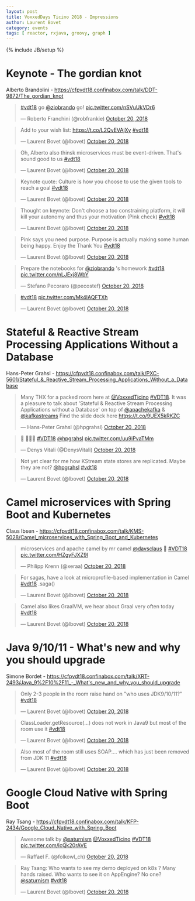 ```yaml
---
layout: post
title: VoxxedDays Ticino 2018 - Impressions
author: Laurent Bovet
category: events
tags: [ reactor, rxjava, groovy, graph ]
---
```

{% include JB/setup %}

# Keynote - The gordian knot

Alberto Brandolini - https://cfpvdt18.confinabox.com/talk/DDT-9872/The_gordian_knot

<blockquote class="twitter-tweet" data-lang="en"><p lang="en" dir="ltr"><a href="https://twitter.com/hashtag/vdt18?src=hash&amp;ref_src=twsrc%5Etfw">#vdt18</a> go <a href="https://twitter.com/ziobrando?ref_src=twsrc%5Etfw">@ziobrando</a> go! <a href="https://t.co/nSVuUkVDr6">pic.twitter.com/nSVuUkVDr6</a></p>&mdash; Roberto Franchini (@robfrankie) <a href="https://twitter.com/robfrankie/status/1053547410608275456?ref_src=twsrc%5Etfw">October 20, 2018</a></blockquote>
<script async src="https://platform.twitter.com/widgets.js" charset="utf-8"></script>

<blockquote class="twitter-tweet" data-lang="en"><p lang="en" dir="ltr">Add to your wish list: <a href="https://t.co/L2QvEVAjXy">https://t.co/L2QvEVAjXy</a>  <a href="https://twitter.com/hashtag/vdt18?src=hash&amp;ref_src=twsrc%5Etfw">#vdt18</a></p>&mdash; Laurent Bovet (@lbovet) <a href="https://twitter.com/lbovet/status/1053548396211044353?ref_src=twsrc%5Etfw">October 20, 2018</a></blockquote>
<script async src="https://platform.twitter.com/widgets.js" charset="utf-8"></script>

<blockquote class="twitter-tweet" data-lang="en"><p lang="en" dir="ltr">Oh, Alberto also thinsk microservices must be event-driven. That&#39;s sound good to us <a href="https://twitter.com/hashtag/vdt18?src=hash&amp;ref_src=twsrc%5Etfw">#vdt18</a></p>&mdash; Laurent Bovet (@lbovet) <a href="https://twitter.com/lbovet/status/1053549035351613440?ref_src=twsrc%5Etfw">October 20, 2018</a></blockquote>
<script async src="https://platform.twitter.com/widgets.js" charset="utf-8"></script>

<blockquote class="twitter-tweet" data-lang="en"><p lang="en" dir="ltr">Keynote quote: Culture is how you choose to use the given tools to reach a goal <a href="https://twitter.com/hashtag/vdt18?src=hash&amp;ref_src=twsrc%5Etfw">#vdt18</a></p>&mdash; Laurent Bovet (@lbovet) <a href="https://twitter.com/lbovet/status/1053551135284490241?ref_src=twsrc%5Etfw">October 20, 2018</a></blockquote>
<script async src="https://platform.twitter.com/widgets.js" charset="utf-8"></script>

<blockquote class="twitter-tweet" data-lang="en"><p lang="en" dir="ltr">Thought on keynote: Don&#39;t choose a too constraining platform, it will kill your autonomy and thus your motivation (Pink check)  <a href="https://twitter.com/hashtag/vdt18?src=hash&amp;ref_src=twsrc%5Etfw">#vdt18</a></p>&mdash; Laurent Bovet (@lbovet) <a href="https://twitter.com/lbovet/status/1053552661285482497?ref_src=twsrc%5Etfw">October 20, 2018</a></blockquote>
<script async src="https://platform.twitter.com/widgets.js" charset="utf-8"></script>

<blockquote class="twitter-tweet" data-lang="en"><p lang="en" dir="ltr">Pink says you need purpose. Purpose is actually making some human being happy. Enjoy the Thank You <a href="https://twitter.com/hashtag/vdt18?src=hash&amp;ref_src=twsrc%5Etfw">#vdt18</a></p>&mdash; Laurent Bovet (@lbovet) <a href="https://twitter.com/lbovet/status/1053553000399204352?ref_src=twsrc%5Etfw">October 20, 2018</a></blockquote>
<script async src="https://platform.twitter.com/widgets.js" charset="utf-8"></script>

<blockquote class="twitter-tweet" data-lang="en"><p lang="en" dir="ltr">Prepare the notebooks for <a href="https://twitter.com/ziobrando?ref_src=twsrc%5Etfw">@ziobrando</a> &#39;s homework <a href="https://twitter.com/hashtag/vdt18?src=hash&amp;ref_src=twsrc%5Etfw">#vdt18</a> <a href="https://t.co/nLJExj8WbY">pic.twitter.com/nLJExj8WbY</a></p>&mdash; Stefano Pecoraro (@pecostef) <a href="https://twitter.com/pecostef/status/1053556035284283392?ref_src=twsrc%5Etfw">October 20, 2018</a></blockquote>
<script async src="https://platform.twitter.com/widgets.js" charset="utf-8"></script>

<blockquote class="twitter-tweet" data-lang="en"><p lang="und" dir="ltr"><a href="https://twitter.com/hashtag/vdt18?src=hash&amp;ref_src=twsrc%5Etfw">#vdt18</a> <a href="https://t.co/Mk4IAQFTXh">pic.twitter.com/Mk4IAQFTXh</a></p>&mdash; Laurent Bovet (@lbovet) <a href="https://twitter.com/lbovet/status/1053562457678065664?ref_src=twsrc%5Etfw">October 20, 2018</a></blockquote>
<script async src="https://platform.twitter.com/widgets.js" charset="utf-8"></script>


# Stateful & Reactive Stream Processing Applications Without a Database

Hans-Peter Grahsl - https://cfpvdt18.confinabox.com/talk/PXC-5601/Stateful_&_Reactive_Stream_Processing_Applications_Without_a_Database 

<blockquote class="twitter-tweet" data-lang="en"><p lang="en" dir="ltr">Many THX for a packed room here at <a href="https://twitter.com/VoxxedTicino?ref_src=twsrc%5Etfw">@VoxxedTicino</a> <a href="https://twitter.com/hashtag/VDT18?src=hash&amp;ref_src=twsrc%5Etfw">#VDT18</a>. It was a pleasure to talk about &#39;Stateful &amp; Reactive Stream Processing Applications without a Database&#39; on top of <a href="https://twitter.com/apachekafka?ref_src=twsrc%5Etfw">@apachekafka</a> &amp; <a href="https://twitter.com/kafkastreams?ref_src=twsrc%5Etfw">@kafkastreams</a> Find the slide deck here <a href="https://t.co/9UEX5kRKZC">https://t.co/9UEX5kRKZC</a></p>&mdash; Hans-Peter Grahsl (@hpgrahsl) <a href="https://twitter.com/hpgrahsl/status/1053578659435569152?ref_src=twsrc%5Etfw">October 20, 2018</a></blockquote>
<script async src="https://platform.twitter.com/widgets.js" charset="utf-8"></script>

<blockquote class="twitter-tweet" data-lang="en"><p lang="und" dir="ltr">💯 🎉🎉😂 <a href="https://twitter.com/hashtag/VDT18?src=hash&amp;ref_src=twsrc%5Etfw">#VDT18</a> <a href="https://twitter.com/hpgrahsl?ref_src=twsrc%5Etfw">@hpgrahsl</a> <a href="https://t.co/uu9iPvaTMm">pic.twitter.com/uu9iPvaTMm</a></p>&mdash; Denys Vitali (@DenysVitali) <a href="https://twitter.com/DenysVitali/status/1053566659955437568?ref_src=twsrc%5Etfw">October 20, 2018</a></blockquote>
<script async src="https://platform.twitter.com/widgets.js" charset="utf-8"></script>

<blockquote class="twitter-tweet" data-lang="en"><p lang="en" dir="ltr">Not yet clear for me how KStream state stores are replicated. Maybe they are not? <a href="https://twitter.com/hpgrahsl?ref_src=twsrc%5Etfw">@hpgrahsl</a> <a href="https://twitter.com/hashtag/vdt18?src=hash&amp;ref_src=twsrc%5Etfw">#vdt18</a></p>&mdash; Laurent Bovet (@lbovet) <a href="https://twitter.com/lbovet/status/1053581591652564992?ref_src=twsrc%5Etfw">October 20, 2018</a></blockquote>
<script async src="https://platform.twitter.com/widgets.js" charset="utf-8"></script>

# Camel microservices with Spring Boot and Kubernetes

Claus Ibsen - https://cfpvdt18.confinabox.com/talk/KMS-5028/Camel_microservices_with_Spring_Boot_and_Kubernetes

<blockquote class="twitter-tweet" data-lang="en"><p lang="en" dir="ltr">microservices and apache camel by mr camel <a href="https://twitter.com/davsclaus?ref_src=twsrc%5Etfw">@davsclaus</a> 🐪 <a href="https://twitter.com/hashtag/VDT18?src=hash&amp;ref_src=twsrc%5Etfw">#VDT18</a> <a href="https://t.co/HZgyFJXZ9l">pic.twitter.com/HZgyFJXZ9l</a></p>&mdash; Philipp Krenn (@xeraa) <a href="https://twitter.com/xeraa/status/1053581060095787008?ref_src=twsrc%5Etfw">October 20, 2018</a></blockquote>
<script async src="https://platform.twitter.com/widgets.js" charset="utf-8"></script>

<blockquote class="twitter-tweet" data-lang="en"><p lang="en" dir="ltr">For sagas, have a look at microprofile-based implementation in Camel <a href="https://twitter.com/hashtag/vdt18?src=hash&amp;ref_src=twsrc%5Etfw">#vdt18</a> .saga()</p>&mdash; Laurent Bovet (@lbovet) <a href="https://twitter.com/lbovet/status/1053584264384647168?ref_src=twsrc%5Etfw">October 20, 2018</a></blockquote>
<script async src="https://platform.twitter.com/widgets.js" charset="utf-8"></script>

<blockquote class="twitter-tweet" data-lang="en"><p lang="en" dir="ltr">Camel also likes GraalVM, we hear about Graal very often today <a href="https://twitter.com/hashtag/vdt18?src=hash&amp;ref_src=twsrc%5Etfw">#vdt18</a></p>&mdash; Laurent Bovet (@lbovet) <a href="https://twitter.com/lbovet/status/1053588201145798656?ref_src=twsrc%5Etfw">October 20, 2018</a></blockquote>
<script async src="https://platform.twitter.com/widgets.js" charset="utf-8"></script>

# Java 9/10/11 - What's new and why you should upgrade

Simone Bordet  - https://cfpvdt18.confinabox.com/talk/XRT-2493/Java_9%2F10%2F11_-_What's_new_and_why_you_should_upgrade

<blockquote class="twitter-tweet" data-lang="en"><p lang="en" dir="ltr">Only 2-3 people in the room raise hand on &quot;who uses JDK9/10/11?&quot; <a href="https://twitter.com/hashtag/vdt18?src=hash&amp;ref_src=twsrc%5Etfw">#vdt18</a></p>&mdash; Laurent Bovet (@lbovet) <a href="https://twitter.com/lbovet/status/1053612180162121730?ref_src=twsrc%5Etfw">October 20, 2018</a></blockquote>
<script async src="https://platform.twitter.com/widgets.js" charset="utf-8"></script>

<blockquote class="twitter-tweet" data-lang="en"><p lang="en" dir="ltr">ClassLoader.getResource(...) does not work in Java9 but most of the room use it <a href="https://twitter.com/hashtag/vdt18?src=hash&amp;ref_src=twsrc%5Etfw">#vdt18</a></p>&mdash; Laurent Bovet (@lbovet) <a href="https://twitter.com/lbovet/status/1053613386884366336?ref_src=twsrc%5Etfw">October 20, 2018</a></blockquote>
<script async src="https://platform.twitter.com/widgets.js" charset="utf-8"></script>

<blockquote class="twitter-tweet" data-lang="en"><p lang="en" dir="ltr">Also most of the room still uses SOAP.... which has just been removed from JDK 11 <a href="https://twitter.com/hashtag/vdt18?src=hash&amp;ref_src=twsrc%5Etfw">#vdt18</a></p>&mdash; Laurent Bovet (@lbovet) <a href="https://twitter.com/lbovet/status/1053620454555037696?ref_src=twsrc%5Etfw">October 20, 2018</a></blockquote>
<script async src="https://platform.twitter.com/widgets.js" charset="utf-8"></script>

# Google Cloud Native with Spring Boot

Ray Tsang - https://cfpvdt18.confinabox.com/talk/KFP-2434/Google_Cloud_Native_with_Spring_Boot

<blockquote class="twitter-tweet" data-lang="en"><p lang="en" dir="ltr">Awesome talk by <a href="https://twitter.com/saturnism?ref_src=twsrc%5Etfw">@saturnism</a> <a href="https://twitter.com/VoxxedTicino?ref_src=twsrc%5Etfw">@VoxxedTicino</a> <a href="https://twitter.com/hashtag/VDT18?src=hash&amp;ref_src=twsrc%5Etfw">#VDT18</a> <a href="https://t.co/lcQk20rAVE">pic.twitter.com/lcQk20rAVE</a></p>&mdash; Raffael F. (@folkowl_ch) <a href="https://twitter.com/folkowl_ch/status/1053642539046236161?ref_src=twsrc%5Etfw">October 20, 2018</a></blockquote>
<script async src="https://platform.twitter.com/widgets.js" charset="utf-8"></script>

<blockquote class="twitter-tweet" data-lang="en"><p lang="en" dir="ltr">Ray Tsang: Who wants to see my demo deployed on k8s ? Many hands raised. Who wants to see it on AppEngine? No one? <a href="https://twitter.com/saturnism?ref_src=twsrc%5Etfw">@saturnism</a> <a href="https://twitter.com/hashtag/vdt18?src=hash&amp;ref_src=twsrc%5Etfw">#vdt18</a></p>&mdash; Laurent Bovet (@lbovet) <a href="https://twitter.com/lbovet/status/1053634601145511936?ref_src=twsrc%5Etfw">October 20, 2018</a></blockquote>
<script async src="https://platform.twitter.com/widgets.js" charset="utf-8"></script>

